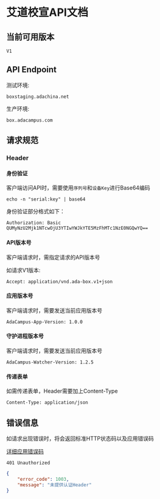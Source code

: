 # 艾道校宣API文档

## 当前可用版本
```
V1
```

## API Endpoint
测试环境:
```
boxstaging.adachina.net
```
生产环境:
```
box.adacampus.com
```

## 请求规范
### Header
#### 身份验证

客户端访问API时，需要使用```序列号```和```设备Key```进行Base64编码

```
echo -n "serial:key" | base64
```
身份验证部分格式如下：
```
Authorization: Basic QUMyNzU2Mjk1NTcwOjU3YTIwYWJkYTE5MzFhMTc1NzE0NGQwYQ==
```

#### API版本号

客户端请求时，需指定请求的API版本号

如请求V1版本:

```
Accept: application/vnd.ada-box.v1+json
```

#### 应用版本号

客户端请求时，需要发送当前应用版本号

```
AdaCampus-App-Version: 1.0.0
```

#### 守护进程版本号

客户端请求时，需要发送当前应用版本号

```
AdaCampus-Watcher-Version: 1.2.5
```

#### 传递表单

如需传递表单，Header需要加上Content-Type

```
Content-Type: application/json
```

## 错误信息

如请求出现错误时，将会返回标准HTTP状态码以及应用错误码

[详细应用错误码](errorcode.md)

```
401 Unauthorized
```

```json
{
    "error_code": 1003,
    "message": "未提供认证Header"
}
```
